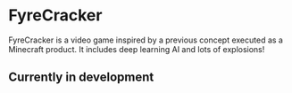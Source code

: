 # FyreCracker
 FyreCracker is a video game inspired by a previous concept executed as a Minecraft product. It includes deep learning AI and lots of explosions!

## Currently in development
